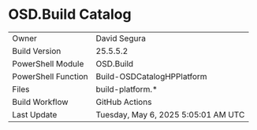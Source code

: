 ﻿# OSD.Build Catalog

| | |
|-|-|
| Owner | David Segura |
| Build Version | 25.5.5.2 |
| PowerShell Module | OSD.Build |
| PowerShell Function | Build-OSDCatalogHPPlatform |
| Files | build-platform.* |
| Build Workflow | GitHub Actions |
| Last Update | Tuesday, May 6, 2025 5:05:01 AM UTC |

